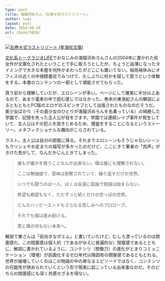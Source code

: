 ```yaml
---
type: post
title: 海猫沢めろん『左巻キ式ラストリゾート』
author: sugi
layout: post
date: 2014-08-28
url: /book/5020/
---
```

<a href="http://www.amazon.co.jp/exec/obidos/ASIN/406138970X/chezsugi-22/ref=nosim/" onclick="_gaq.push(['_trackEvent', 'outbound-article', 'http://www.amazon.co.jp/exec/obidos/ASIN/406138970X/chezsugi-22/ref=nosim/', '']);" name="amazletlink" target="_blank"><img src="http://i1.wp.com/ecx.images-amazon.com/images/I/51%2BZZPFfDqL._SL160_.jpg?w=660" alt="左巻キ式ラストリゾート (星海社文庫)" class="alignleft" data-recalc-dims="1" /></a>

<a href="http://www.tbsradio.jp/life/index.html" onclick="_gaq.push(['_trackEvent', 'outbound-article', 'http://www.tbsradio.jp/life/index.html', '文化系トークラジオLIFE']);" target="_blank">文化系トークラジオLIFE</a>でおなじみの海猫沢めろんさんの2004年に書かれた処女作が文庫化されたということで手に取ろうとしたが、ちょうど品薄になったタイミングで大きな本屋を何件かまわったがどこにも置いてない。結局昼休みにオフィスの近くの中規模書店でみつけて、久しぶりに何かを探して買うという体験をする。本書のコンテンツの一部として堪能させてもらった。

買う前から理解していたが、エロシーンが多い。ページにして確実に半分以上あるので、あまり電車の中で読む感じではなかった。巻末の東浩紀さんの解説によるともともとPC版のエロゲのスピンオフとして出版されたものなのだそうだ。美少女ばかり（その美少女のひとりが海猫沢めろんを名乗っている）の隔絶した学園で、記憶を失った主人公が目をさます。学園では連続レイプ事件が発生していて、主人公はその犯人を突きとめるため、捜査をすることになるというストーリー。メタフィクショナルな趣向がこらされている。

ラスト。主人公は自分の部屋に帰る。それまでエロシーンもそうじゃないシーンもクリシェやお定まりの描写が多かったのだけど、ここにきて著者の「肉声」がきけた気がして、なんだかじんときてしまった。

> 誰もが誰かを救うことなんか出来ない。僕は誰にも理解されない。
  
> ここは無価値で、意味は剥奪されていて、繰り返すだけの世界。
  
> いつでも闘うのは一人、ぼくは永遠に孤独で物語は始まらない。
  
> 希望も絶望もなく、ただずっと続くだけの空っぽの世界。
  
> どんなハッピーエンドもさらなる苦しみへのプロローグ。
> 
> それでも僕は進み続ける。
  
> 君と僕の何もない未来へ。 

解説で東さんは「前向きなポエム」と書いていたけど、むしろ漂っているのは閉塞感だ。この閉塞感は個人的（であるがゆえに普遍的な）閉塞感であるとともに、解説に書かれているように、コンテンツ（想像力）の進化がとまりコミュニケーション（環境）が前面化するゼロ年代以降固有の閉塞感であるともとれる。世界が崩壊していくのはこの物語の中の単なるエピソードではなく、コンテンツの可能性が狭められていくという形で現実に起こっている出来事なのだ。そのどちらの閉塞感にも深く共感せざるを得ない。
